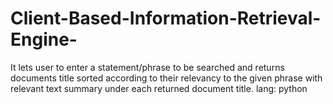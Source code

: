 # Client-Based-Information-Retrieval-Engine-
It lets user to enter a statement/phrase to be searched and returns documents title sorted according to their relevancy to the given phrase with relevant text summary under each returned document title. lang: python
